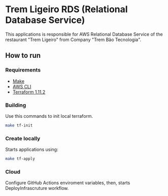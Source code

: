 # Trem Ligeiro RDS (Relational Database Service)

This applications is responsible for AWS Relational Database Service of the restaurant "Trem Ligeiro" from Company "Trem Bão Tecnologia".

## How to run

### Requirements

-   [Make](https://www.gnu.org/software/make/)
-   [AWS CLI](https://aws.amazon.com/pt/cli/)
-   [Terraform 1.11.2](https://developer.hashicorp.com/terraform/install?product_intent=terraform)

### Building 

Use this commands to init local terraform.

```bash
make tf-init
```

### Create locally

Starts applications using:

```bash
make tf-apply
```

### Cloud
Configure GitHub Actions enviroment variables, then, starts DeployInfrascruture workflow.